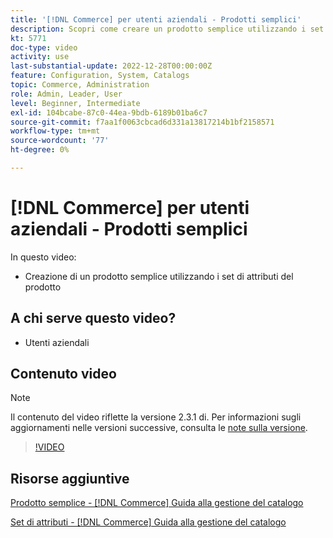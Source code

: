 ```yaml
---
title: '[!DNL Commerce] per utenti aziendali - Prodotti semplici'
description: Scopri come creare un prodotto semplice utilizzando i set di attributi del prodotto.
kt: 5771
doc-type: video
activity: use
last-substantial-update: 2022-12-28T00:00:00Z
feature: Configuration, System, Catalogs
topic: Commerce, Administration
role: Admin, Leader, User
level: Beginner, Intermediate
exl-id: 104bcabe-87c0-44ea-9bdb-6189b01ba6c7
source-git-commit: f7aa1f0063cbcad6d331a13817214b1bf2158571
workflow-type: tm+mt
source-wordcount: '77'
ht-degree: 0%

---
```


# [!DNL Commerce] per utenti aziendali - Prodotti semplici

In questo video:

- Creazione di un prodotto semplice utilizzando i set di attributi del prodotto

## A chi serve questo video?

- Utenti aziendali

## Contenuto video

>[!NOTE]
>
>Il contenuto del video riflette la versione 2.3.1 di. Per informazioni sugli aggiornamenti nelle versioni successive, consulta le [note sulla versione](https://experienceleague.adobe.com/docs/commerce-operations/release/notes/overview.html).

>[!VIDEO](https://video.tv.adobe.com/v/35956?quality=12&learn=on)

## Risorse aggiuntive

[Prodotto semplice - [!DNL Commerce] Guida alla gestione del catalogo](https://experienceleague.adobe.com/docs/commerce-admin/catalog/products/types/product-create-simple.html)

[Set di attributi - [!DNL Commerce] Guida alla gestione del catalogo](https://experienceleague.adobe.com/docs/commerce-admin/catalog/product-attributes/create/attribute-sets.html)
